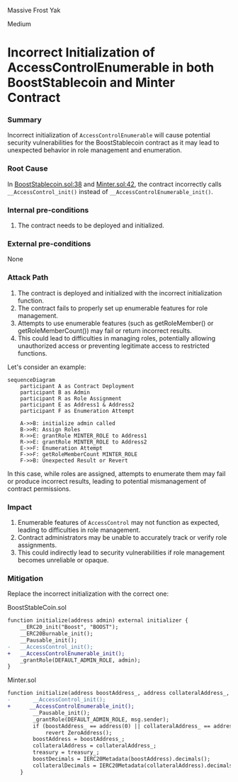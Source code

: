 Massive Frost Yak

Medium

# Incorrect Initialization of AccessControlEnumerable in both BoostStablecoin and Minter Contract

### Summary

Incorrect initialization of `AccessControlEnumerable` will cause potential security vulnerabilities for the BoostStablecoin contract as it may lead to unexpected behavior in role management and enumeration.

### Root Cause

In [BoostStablecoin.sol:38](https://github.com/sherlock-audit/2024-10-axion/blob/c65e662999d0c79439703fc6713814b4ad023e01/liquidity-amo/contracts/BoostStablecoin.sol#L38) and [Minter.sol:42](https://github.com/sherlock-audit/2024-10-axion/blob/main/liquidity-amo/contracts/Minter.sol#L42), the contract incorrectly calls `__AccessControl_init()` instead of `__AccessControlEnumerable_init()`.

### Internal pre-conditions

1. The contract needs to be deployed and initialized.

### External pre-conditions

None

### Attack Path

1. The contract is deployed and initialized with the incorrect initialization function.
2. The contract fails to properly set up enumerable features for role management.
3. Attempts to use enumerable features (such as getRoleMember() or getRoleMemberCount()) may fail or return incorrect results.
4. This could lead to difficulties in managing roles, potentially allowing unauthorized access or preventing legitimate access to restricted functions.

Let's consider an example:

```mermaid
sequenceDiagram
    participant A as Contract Deployment
    participant B as Admin
    participant R as Role Assignment
    participant E as Address1 & Address2
    participant F as Enumeration Attempt

    A->>B: initialize admin called
    B->>R: Assign Roles
    R->>E: grantRole MINTER_ROLE to Address1
    R->>E: grantRole MINTER_ROLE to Address2
    E->>F: Enumeration Attempt
    F->>F: getRoleMemberCount MINTER_ROLE
    F->>B: Unexpected Result or Revert
```

In this case, while roles are assigned, attempts to enumerate them may fail or produce incorrect results, leading to potential mismanagement of contract permissions.

### Impact

1. Enumerable features of `AccessControl` may not function as expected, leading to difficulties in role management.
2. Contract administrators may be unable to accurately track or verify role assignments.
3. This could indirectly lead to security vulnerabilities if role management becomes unreliable or opaque.

### Mitigation

Replace the incorrect initialization with the correct one:

BoostStableCoin.sol
```diff
function initialize(address admin) external initializer {
    __ERC20_init("Boost", "BOOST");
    __ERC20Burnable_init();
    __Pausable_init();
-   __AccessControl_init();
+   __AccessControlEnumerable_init();
    _grantRole(DEFAULT_ADMIN_ROLE, admin);
}
```


Minter.sol
```diff
function initialize(address boostAddress_, address collateralAddress_, address treasury_) external initializer {
-       __AccessControl_init();
+      __AccessControlEnumerable_init();
        __Pausable_init();
        _grantRole(DEFAULT_ADMIN_ROLE, msg.sender);
        if (boostAddress_ == address(0) || collateralAddress_ == address(0) || treasury_ == address(0))
            revert ZeroAddress();
        boostAddress = boostAddress_;
        collateralAddress = collateralAddress_;
        treasury = treasury_;
        boostDecimals = IERC20Metadata(boostAddress).decimals();
        collateralDecimals = IERC20Metadata(collateralAddress).decimals();
    }
```